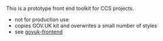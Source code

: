 This is a prototype front end toolkit for CCS projects.

- not for production use
- copies GOV.UK kit and overwrites a small number of styles
- see [govuk-frontend](https://github.com/alphagov/govuk-frontend)

